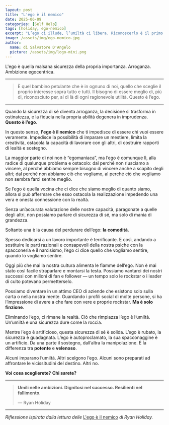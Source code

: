 ```yaml
---
layout: post
title: "L'ego è il nemico"
date: 2025-06-09
categories: [Self Help]
tags: [holiday, ego-nemico]
excerpt: "L’ego ci illude, l’umiltà ci libera. Riconoscerlo è il primo passo per diventare chi vogliamo essere davvero."
image: /assets/img/ego-nemico.jpg
author:
  name: di Salvatore D'Angelo
  picture: /assets/img/logo-mini.png
---
```


L'ego è quella malsana sicurezza della propria importanza. Arroganza. Ambizione egocentrica.

---

> È quel bambino petulante che è in ognuno di noi,
> quello che sceglie il proprio interesse sopra tutto e tutti.
> Il bisogno di essere meglio di, più di, riconosciuto per,
> al di là di ogni ragionevole utilità.
> Questo è l’ego.

---

Quando la sicurezza di sé diventa arroganza, la decisione si trasforma in ostinatezza, e la fiducia nella propria abilità degenera in imprudenza.
**Questo è l’ego**.

In questo senso, **l'ego è il nemico** che ti impedisce di essere chi vuoi essere veramente.
Impedisce la possibilità di imparare un mestiere, limita la creatività, ostacola la capacità di lavorare con gli altri, di costruire rapporti di lealtà e sostegno.

La maggior parte di noi non è “egomaniaca”, ma l’ego è comunque lì, alla radice di qualunque problema e ostacolo:
dal perché non riusciamo a vincere, al perché abbiamo sempre bisogno di vincere anche a scapito degli altri;
dal perché non abbiamo ciò che vogliamo, al perché ciò che vogliamo non sembra farci sentire meglio.

Se l’ego è quella vocina che ci dice che siamo meglio di quanto siamo, allora si può affermare che esso ostacola la realizzazione
impedendo una vera e onesta connessione con la realtà.

Senza un’accurata valutazione delle nostre capacità, paragonate a quelle degli altri, non possiamo parlare di sicurezza di sé, ma solo di mania di grandezza.

Soltanto una è la causa del perdurare dell’ego: **la comodità**.

Spesso dedicarsi a un lavoro importante è terrificante.
E così, andando a sostituire le parti razionali e consapevoli della nostra psiche con la spacconeria e il narcisismo,
l’ego ci dice quello che vogliamo sentire, quando lo vogliamo sentire.

Oggi più che mai la nostra cultura alimenta le fiamme dell’ego. Non è mai stato così facile straparlare e montarsi la testa.
Possiamo vantarci dei nostri successi con milioni di fan e follower — un tempo solo le rockstar o i leader di culto potevano permetterselo.

Possiamo diventare in un attimo CEO di aziende che esistono solo sulla carta o nella nostra mente.
Guardando i profili social di molte persone, si ha l’impressione di avere a che fare con vere e proprie rockstar.
**Ma è solo finzione**.

Eliminando l’ego, ci rimane la realtà. Ciò che rimpiazza l’ego è l’umiltà.
Un’umiltà e una sicurezza dure come la roccia.

Mentre l’ego è artificioso, questa sicurezza di sé è solida. L’ego è rubato, la sicurezza è guadagnata.
L’ego è autoproclamato, la sua spacconaggine è un artificio. Da una parte il sostegno, dall’altra la manipolazione.
È la differenza tra **potente** e **velenoso**.

Alcuni imparano l’umiltà. Altri scelgono l’ego. Alcuni sono preparati ad affrontare le vicissitudini del destino. Altri no.

**Voi cosa sceglierete?**
**Chi sarete?**

---

> **Umili nelle ambizioni. Dignitosi nel successo. Resilienti nel fallimento**.
>
> — Ryan Holiday

---

*Riflessione ispirata dalla lettura delle* [L'ego è il nemico](https://www.amazon.it/nemico-dominare-nostro-grande-avversario/dp/8809990323) *di Ryan Holiday.*